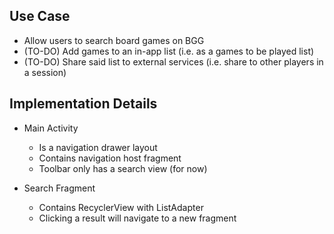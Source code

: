 ## Use Case

- Allow users to search board games on BGG
- (TO-DO) Add games to an in-app list (i.e. as a games to be played list)
- (TO-DO) Share said list to external services (i.e. share to other players in a session)

## Implementation Details

- Main Activity
    - Is a navigation drawer layout
    - Contains navigation host fragment
    - Toolbar only has a search view (for now)

- Search Fragment
    - Contains RecyclerView with ListAdapter
    - Clicking a result will navigate to a new fragment

## 